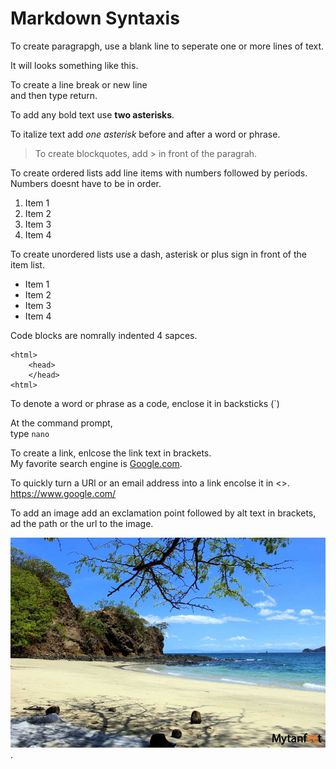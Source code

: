 # Markdown Syntaxis

To create paragrapgh, use a blank line to seperate one or more lines of text.

It will looks something like this.

To create a line break or new line  
and then type return.

To add any bold text use **two asterisks**.

To italize text add *one asterisk*  before and after a word or phrase.

> To  create blockquotes, add > in front of the paragrah.

To create ordered lists add line items with numbers followed by periods. Numbers doesnt have to be in order.

1. Item 1
2. Item 2
5. Item 3
4. Item 4

To create unordered lists use a dash, asterisk or plus sign in front of the item list.

* Item 1
* Item 2
* Item 3
* Item 4

Code blocks are nomrally indented 4 sapces.

    <html>
        <head>
        </head>
    <html>

To denote a word or phrase as a code, enclose it in backsticks (`)

At the command prompt,  
type `nano`

To create a link, enlcose the link text in brackets.  
My favorite search engine is [Google.com](https://www.google.com/).

To quickly turn a URl or an email address into a link encolse it in <>.
<https://www.google.com/>

To add an image add an exclamation point followed by alt text in brackets, ad the path or the url to the image.

![Prueba](img/Playa-Penca-Guanacaste.jpg).


